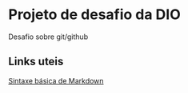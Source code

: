# Projeto de desafio da DIO
Desafio sobre git/github

## Links uteis
[Sintaxe básica de Markdown](https://www.markdownguide.org/basic-syntax/)
